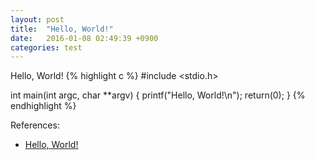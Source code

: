 ```yaml
---
layout: post
title:  "Hello, World!"
date:   2016-01-08 02:49:39 +0900
categories: test
---
```

Hello, World!
{% highlight c %}
#include <stdio.h>

int main(int argc, char **argv)
{
  printf("Hello, World!\n");
  return(0);
}
{% endhighlight %}

References:
- [Hello, World!][hello-world]

[hello-world]: https://en.wikipedia.org/wiki/%22Hello,_World!%22_program

